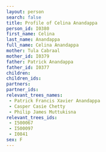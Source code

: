 ```yaml
---
layout: person
search: false
title: Profile of Celina Anandappa
person_id: I0380
first_name: Celina
last_name: Anandappa
full_name: Celina Anandappa
mother: Tula Cabraal
mother_id: I0379
father: Patrick Anandappa
father_id: I0377
children:
children_ids:
partners:
partner_ids:
relevant_trees_names:
 - Patrick Francis Xavier Anandappa
 - Casper Casie Chetty
 - Philip James Muttukisna
relevant_trees_ids:
 - I500067
 - I500097
 - I0841
sex: F
---
```


